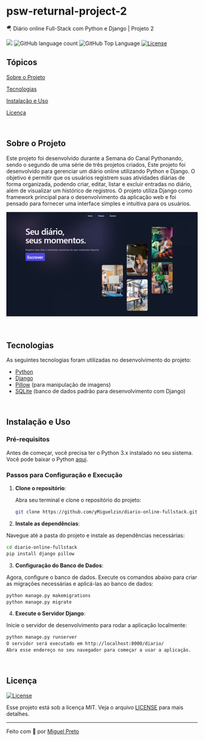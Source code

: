 # psw-returnal-project-2
🪂 Diário online Full-Stack com Python e Django | Projeto 2
<p>
  <img src="https://img.shields.io/badge/made%20by-MIGUEL%20PRETO-04D361?style=flat-square">
  <img alt="GitHub language count" src="https://img.shields.io/github/languages/count/yMiguelzin/psw-returnal-project-2?color=04D361&style=flat-square">
  <img alt="GitHub Top Language" src="https://img.shields.io/github/languages/top/yMiguelzin/psw-returnal-project-2?color=04D361&style=flat-square">
  <a href="https://opensource.org/licenses/MIT">
    <img alt="License" src="https://img.shields.io/badge/license-MIT-04D361?style=flat-square">
  </a>
</p>

## Tópicos

[Sobre o Projeto](#sobre-o-projeto)

[Tecnologias](#tecnologias)

[Instalação e Uso](#instalação-e-uso)

[Licença](#licença)

<br>

## Sobre o Projeto

Este projeto foi desenvolvido durante a Semana do Canal Pythonando, sendo o segundo de uma série de três projetos criados, Este projeto foi desenvolvido para gerenciar um diário online utilizando Python e Django. O objetivo é permitir que os usuários registrem suas atividades diárias de forma organizada, podendo criar, editar, listar e excluir entradas no diário, além de visualizar um histórico de registros. O projeto utiliza Django como framework principal para o desenvolvimento da aplicação web e foi pensado para fornecer uma interface simples e intuitiva para os usuários.

<p align="center">
  <img src="odiario.png" alt="Diário Online">
</p>

<br>

## Tecnologias

As seguintes tecnologias foram utilizadas no desenvolvimento do projeto:

- [Python](https://www.python.org/)
- [Django](https://www.djangoproject.com/)
- [Pillow](https://python-pillow.org/) (para manipulação de imagens)
- [SQLite](https://www.sqlite.org/index.html) (banco de dados padrão para desenvolvimento com Django)

<br>

## Instalação e Uso

### Pré-requisitos

Antes de começar, você precisa ter o Python 3.x instalado no seu sistema. Você pode baixar o Python [aqui](https://www.python.org/downloads/).

### Passos para Configuração e Execução

1. **Clone o repositório**:

   Abra seu terminal e clone o repositório do projeto:

   ```bash
   git clone https://github.com/yMiguelzin/diario-online-fullstack.git

   ```
   
2. **Instale as dependências**:

  Navegue até a pasta do projeto e instale as dependências necessárias:

  ```bash
  cd diario-online-fullstack
  pip install django pillow

  ```

3. **Configuração do Banco de Dados**:

  Agora, configure o banco de dados. Execute os comandos abaixo para criar as migrações necessárias e aplicá-las ao banco de dados:
  
  ```bash
  python manage.py makemigrations
  python manage.py migrate

  ```
4. **Execute o Servidor Django**:

  Inicie o servidor de desenvolvimento para rodar a aplicação localmente:
  
  ```bash
  python manage.py runserver
  O servidor será executado em http://localhost:8000/diario/
  Abra esse endereço no seu navegador para começar a usar a aplicação.
  
  ```

  <br>
  
## Licença
<a href="https://opensource.org/licenses/MIT">
    <img alt="License" src="https://img.shields.io/badge/license-MIT-04D361?style=flat-square">
</a>

<br>

Esse projeto está sob a licença MIT. Veja o arquivo [LICENSE](/LICENSE) para mais detalhes.

---

Feito com 💚 por [Miguel Preto](https://github.com/yMiguelzin)


